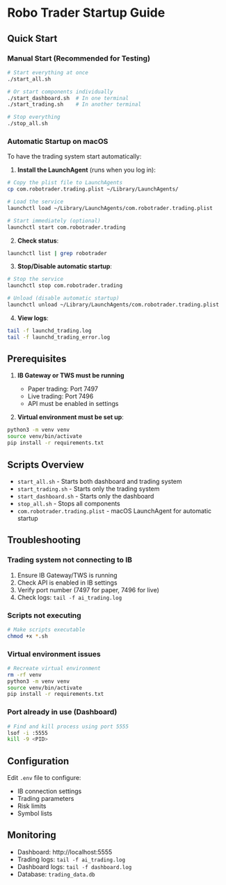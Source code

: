 # Robo Trader Startup Guide

## Quick Start

### Manual Start (Recommended for Testing)
```bash
# Start everything at once
./start_all.sh

# Or start components individually
./start_dashboard.sh  # In one terminal
./start_trading.sh    # In another terminal

# Stop everything
./stop_all.sh
```

### Automatic Startup on macOS

To have the trading system start automatically:

1. **Install the LaunchAgent** (runs when you log in):
```bash
# Copy the plist file to LaunchAgents
cp com.robotrader.trading.plist ~/Library/LaunchAgents/

# Load the service
launchctl load ~/Library/LaunchAgents/com.robotrader.trading.plist

# Start immediately (optional)
launchctl start com.robotrader.trading
```

2. **Check status**:
```bash
launchctl list | grep robotrader
```

3. **Stop/Disable automatic startup**:
```bash
# Stop the service
launchctl stop com.robotrader.trading

# Unload (disable automatic startup)
launchctl unload ~/Library/LaunchAgents/com.robotrader.trading.plist
```

4. **View logs**:
```bash
tail -f launchd_trading.log
tail -f launchd_trading_error.log
```

## Prerequisites

1. **IB Gateway or TWS must be running**
   - Paper trading: Port 7497
   - Live trading: Port 7496
   - API must be enabled in settings

2. **Virtual environment must be set up**:
```bash
python3 -m venv venv
source venv/bin/activate
pip install -r requirements.txt
```

## Scripts Overview

- `start_all.sh` - Starts both dashboard and trading system
- `start_trading.sh` - Starts only the trading system
- `start_dashboard.sh` - Starts only the dashboard
- `stop_all.sh` - Stops all components
- `com.robotrader.trading.plist` - macOS LaunchAgent for automatic startup

## Troubleshooting

### Trading system not connecting to IB
1. Ensure IB Gateway/TWS is running
2. Check API is enabled in IB settings
3. Verify port number (7497 for paper, 7496 for live)
4. Check logs: `tail -f ai_trading.log`

### Scripts not executing
```bash
# Make scripts executable
chmod +x *.sh
```

### Virtual environment issues
```bash
# Recreate virtual environment
rm -rf venv
python3 -m venv venv
source venv/bin/activate
pip install -r requirements.txt
```

### Port already in use (Dashboard)
```bash
# Find and kill process using port 5555
lsof -i :5555
kill -9 <PID>
```

## Configuration

Edit `.env` file to configure:
- IB connection settings
- Trading parameters
- Risk limits
- Symbol lists

## Monitoring

- Dashboard: http://localhost:5555
- Trading logs: `tail -f ai_trading.log`
- Dashboard logs: `tail -f dashboard.log`
- Database: `trading_data.db`